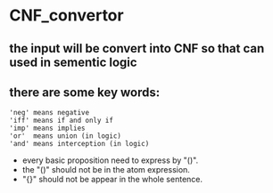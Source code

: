 # CNF_convertor
## the input will be convert into CNF so that can used in sementic logic 
## there are some key words:
    'neg' means negative 
    'iff' means if and only if 
    'imp' means implies
    'or'  means union (in logic)
    'and' means interception (in logic)
- every basic proposition need to express by "()".
- the "()" should not be in the atom expression.
- "{}" should not be appear in the whole sentence.
